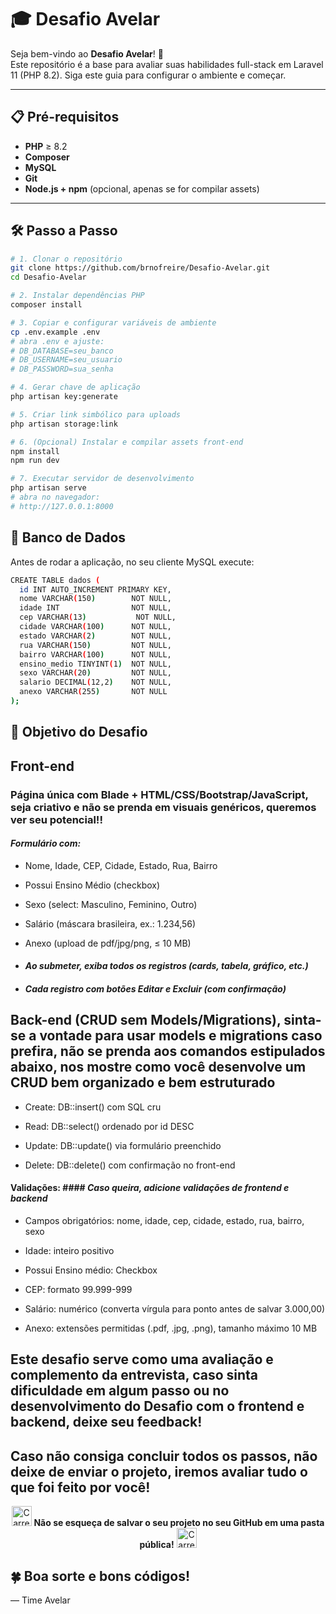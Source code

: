 # 🎓 Desafio Avelar

Seja bem-vindo ao **Desafio Avelar**! 🚀  
Este repositório é a base para avaliar suas habilidades full-stack em Laravel 11 (PHP 8.2). Siga este guia para configurar o ambiente e começar.

---

## 📋 Pré-requisitos

- **PHP** ≥ 8.2  
- **Composer**  
- **MySQL**  
- **Git**  
- **Node.js + npm** (opcional, apenas se for compilar assets)

---

## 🛠️ Passo a Passo

```bash
# 1. Clonar o repositório
git clone https://github.com/brnofreire/Desafio-Avelar.git
cd Desafio-Avelar

# 2. Instalar dependências PHP
composer install

# 3. Copiar e configurar variáveis de ambiente
cp .env.example .env
# abra .env e ajuste:
# DB_DATABASE=seu_banco
# DB_USERNAME=seu_usuario
# DB_PASSWORD=sua_senha

# 4. Gerar chave de aplicação
php artisan key:generate

# 5. Criar link simbólico para uploads
php artisan storage:link

# 6. (Opcional) Instalar e compilar assets front-end
npm install
npm run dev

# 7. Executar servidor de desenvolvimento
php artisan serve
# abra no navegador:
# http://127.0.0.1:8000

```
## 💾 Banco de Dados
Antes de rodar a aplicação, no seu cliente MySQL execute:

```bash
CREATE TABLE dados (
  id INT AUTO_INCREMENT PRIMARY KEY,
  nome VARCHAR(150)        NOT NULL,
  idade INT                NOT NULL,
  cep VARCHAR(13)           NOT NULL,
  cidade VARCHAR(100)      NOT NULL,
  estado VARCHAR(2)        NOT NULL,
  rua VARCHAR(150)         NOT NULL,
  bairro VARCHAR(100)      NOT NULL,
  ensino_medio TINYINT(1)  NOT NULL,
  sexo VARCHAR(20)         NOT NULL,
  salario DECIMAL(12,2)    NOT NULL,
  anexo VARCHAR(255)       NOT NULL
);
```
## 🎯 Objetivo do Desafio
## **Front-end**
### Página única com Blade + HTML/CSS/Bootstrap/JavaScript, seja criativo e não se prenda em visuais genéricos, queremos ver seu potencial!!

#### *Formulário com:*

- Nome, Idade, CEP, Cidade, Estado, Rua, Bairro

- Possui Ensino Médio (checkbox)

- Sexo (select: Masculino, Feminino, Outro)

- Salário (máscara brasileira, ex.: 1.234,56)

- Anexo (upload de pdf/jpg/png, ≤ 10 MB)

- #### *Ao submeter, exiba todos os registros (cards, tabela, gráfico, etc.)*

- #### *Cada registro com botões Editar e Excluir (com confirmação)*

## **Back-end (CRUD sem Models/Migrations), sinta-se a vontade para usar models e migrations caso prefira, não se prenda aos comandos estipulados abaixo, nos mostre como você desenvolve um CRUD bem organizado e bem estruturado**
- Create: DB::insert() com SQL cru

- Read: DB::select() ordenado por id DESC

- Update: DB::update() via formulário preenchido

- Delete: DB::delete() com confirmação no front-end

#### **Validações:** #### *Caso queira, adicione validações de frontend e backend*

- Campos obrigatórios: nome, idade, cep, cidade, estado, rua, bairro, sexo

- Idade: inteiro positivo

- Possui Ensino médio: Checkbox

- CEP: formato 99.999-999

- Salário: numérico (converta vírgula para ponto antes de salvar 3.000,00)

- Anexo: extensões permitidas (.pdf, .jpg, .png), tamanho máximo 10 MB


## Este desafio serve como uma avaliação e complemento da entrevista, caso sinta dificuldade em algum passo ou no desenvolvimento do Desafio com o frontend e backend, deixe seu feedback!

## Caso não consiga concluir todos os passos, não deixe de enviar o projeto, iremos avaliar tudo o que foi feito por você!

<p align="center">
  <img src="https://github.githubassets.com/images/spinners/octocat-spinner-32.gif" width="32" height="32" alt="Carregando..." />
  <strong>Não se esqueça de salvar o seu projeto no seu GitHub em uma pasta pública!</strong>
  <img src="https://github.githubassets.com/images/spinners/octocat-spinner-32.gif" width="32" height="32" alt="Carregando..." />
</p>


## 🍀 Boa sorte e bons códigos!
— Time Avelar
